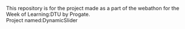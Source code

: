 This repository is for the project made as a part of the webathon for the Week of Learning:DTU by Progate.        
Project named:DynamicSlider
